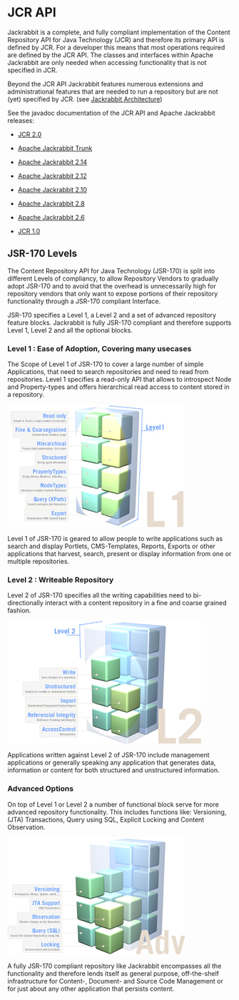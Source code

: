 <!--
   Licensed to the Apache Software Foundation (ASF) under one or more
   contributor license agreements.  See the NOTICE file distributed with
   this work for additional information regarding copyright ownership.
   The ASF licenses this file to You under the Apache License, Version 2.0
   (the "License"); you may not use this file except in compliance with
   the License.  You may obtain a copy of the License at

       http://www.apache.org/licenses/LICENSE-2.0

   Unless required by applicable law or agreed to in writing, software
   distributed under the License is distributed on an "AS IS" BASIS,
   WITHOUT WARRANTIES OR CONDITIONS OF ANY KIND, either express or implied.
   See the License for the specific language governing permissions and
   limitations under the License.
-->

JCR API
=======
Jackrabbit is a complete, and fully compliant implementation of  the Content Repository API for Java Technology (JCR)
and therefore its primary API is defined by JCR. For a developer this means that most operations required are defined by
the JCR API. The classes and interfaces within Apache Jackrabbit are only needed when accessing functionality that is
not specified in JCR.

Beyond the JCR API Jackrabbit features numerous extensions and administrational features that are needed to run a
repository  but are not (yet) specified by JCR. (see [Jackrabbit Architecture](jackrabbit-architecture.html))

See the javadoc documentation of the JCR API and Apache Jackrabbit releases:

* [JCR 2.0](https://docs.adobe.com/docs/en/spec/javax.jcr/javadocs/jcr-2.0)
* [Apache Jackrabbit Trunk](http://jackrabbit.apache.org/api/trunk/)
* [Apache Jackrabbit 2.14](http://jackrabbit.apache.org/api/2.14/)
* [Apache Jackrabbit 2.12](http://jackrabbit.apache.org/api/2.12/)
* [Apache Jackrabbit 2.10](http://jackrabbit.apache.org/api/2.10/)
* [Apache Jackrabbit 2.8](http://jackrabbit.apache.org/api/2.8/)
* [Apache Jackrabbit 2.6](http://jackrabbit.apache.org/api/2.6/)


* [JCR 1.0](http://www.day.com/maven/jsr170/javadocs/jcr-1.0/)

JSR-170 Levels
--------------
The Content Repository API for Java Technology (JSR-170) is split into different Levels of compliancy, to allow
Repository Vendors to gradually adopt JSR-170 and to avoid that the overhead is unnecessarily high for repository
vendors that only want to expose portions of their repository functionality through a JSR-170 compliant Interface.

JSR-170 specifies a Level 1, a Level 2 and a set of advanced repository feature blocks. Jackrabbit is fully JSR-170
compliant and therefore supports Level 1, Level 2 and all the optional blocks.

### Level 1 : Ease of Adoption, Covering many usecases
The Scope of Level 1 of JSR-170 to cover a large number of simple  Applications, that need to search repositories and
need to read  from repositories. Level 1 specifies a read-only API that allows to  introspect Node and Property-types
and offers hierarchical read access to content stored in a repository.

![Level 1](jcr-level-1.jpg)

Level 1 of JSR-170 is geared to allow people to write  applications such as search and display Portlets,
CMS-Templates, Reports, Exports or other applications  that harvest, search, present or display information  from one
or multiple repositories.

### Level 2 : Writeable Repository
Level 2 of JSR-170 specifies all the writing  capabilities need to bi-directionally interact with a content repository
in a fine and coarse grained  fashion.

![Level 2](jcr-level-2.jpg)

Applications written against Level 2 of JSR-170 include management applications or generally speaking any  application
that generates data, information or content for both structured and unstructured information.

### Advanced Options
On top of Level 1 or Level 2 a number of functional  block serve for more advanced repository functionality. This
includes functions like: Versioning, (JTA) Transactions, Query using SQL, Explicit  Locking and Content Observation.

![Advanced](jcr-level-adv.jpg)

A fully JSR-170 compliant repository like Jackrabbit encompasses all the functionality and therefore lends itself as
general purpose, off-the-shelf  infrastructure for Content-, Document- and Source Code Management or for just about any
other application that persists content.